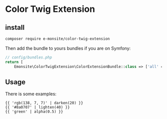 # Color Twig Extension

## install
```bash
composer require e-monsite/color-twig-extension
```

Then add the bundle to yours bundles if you are on Symfony:

```php 
// config/bundles.php
return [
    Emonsite\ColorTwigExtension\ColorExtensionBundle::class => ['all' => true],
```

## Usage

There is some examples:
```twig
{{ 'rgb(138, 7, 7)' | darken(20) }}
{{ '#8a0707' | lighten(40) }}
{{ 'green' | alpha(0.5) }}
```